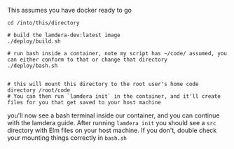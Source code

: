 This assumes you have docker ready to go

```
cd /into/this/directory

# build the lamdera-dev:latest image
./deploy/build.sh

# run bash inside a container, note my script has ~/code/ assumed, you can either conform to that or change that directory
./deploy/bash.sh


# this will mount this directory to the root user's home code directory /root/code
# You can then run `lamdera init` in the container, and it'll create files for you that get saved to your host machine
```

you'll now see a bash terminal inside our container, and you can continue with the lamdera guide.
After running `lamdera init` you should see a `src` directory with Elm files on your host machine. If you don't, double check your mounting things
correctly in `bash.sh`
